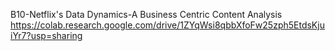 B10-Netflix's Data Dynamics-A Business Centric Content Analysis
https://colab.research.google.com/drive/1ZYqWsi8qbbXfoFw25zph5EtdsKjuiYr7?usp=sharing
